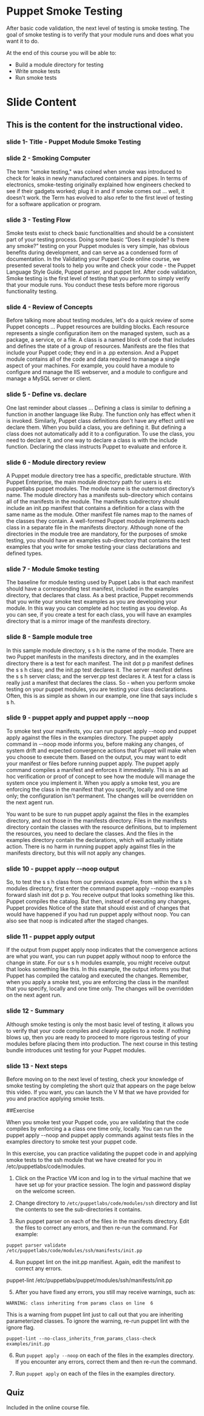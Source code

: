 # Puppet Smoke Testing

After basic code validation, the next level of testing is smoke testing.
The goal of smoke testing is to verify that your module runs and does what you want it to do.  

At the end of this course you will be able to:

* Build a module directory for testing
* Write smoke tests
* Run smoke tests 

# Slide Content

## This is the content for the instructional video.


### slide 1-  Title - Puppet Module Smoke Testing

### slide 2 - Smoking Computer

The term "smoke testing," was coined when smoke was introduced to check for leaks in newly manufactured containers and pipes.  In terms of electronics, smoke-testing originally explained how engineers checked to see if their gadgets worked; plug it in and if smoke comes out ... well, it doesn't work. the Term has evolved to also refer to the first level of testing for a software application or program. 

### slide 3 -  Testing Flow

Smoke tests exist to check basic functionalities and should be a consistent part of your testing process. Doing some basic “Does it explode? Is there any smoke?” testing on your Puppet modules is very simple, has obvious benefits during development, and can serve as a condensed form of documentation. In the Validating your Puppet Code online course, we presented several tools to help you write and check your code - the Puppet Language Style Guide, Puppet parser, and puppet lint. After code validation, Smoke testing is the first level of testing that you perform to simply verify that your module runs. You conduct these tests before more rigorous functionality testing.

### slide 4 - Review of Concepts

Before talking more about testing modules, let's do a quick review of some Puppet concepts ... Puppet resources are building blocks. Each resource represents a single configuration item on the managed system, such as a package, a service, or a file. A class is a named block of code that includes and defines the state of a group of resources. Manifests are the files that include your Puppet code; they end in a .pp extension. And a Puppet module contains all of the code and data required to manage a single aspect of your machines.  For example, you could have a module to configure and manage the IIS webserver, and a module to configure and manage a MySQL server or client.  

### slide 5 - Define vs. declare

One last reminder about classes ... Defining a class is similar to defining a function in another language like Ruby. The function only has effect when it is invoked. Similarly, Puppet class definitions don't have any effect until we declare them. When you build a class, you are defining it. But defining a class does not automatically add it to a configuration. To use the class, you need to declare it, and one way to declare a class is with the include function. Declaring the class instructs Puppet to evaluate and enforce it. 

### slide 6 - Module directory review

A Puppet module directory tree has a specific, predictable structure.  With Puppet Enterprise, the main module directory path for users is etc puppetlabs puppet modules. The module name is the outermost directory’s name. The module directory has a manifests sub-directory which contains all of the manifests in the module. The manifests subdirectory should include an init.pp manifest that contains a definition for a class with the same name as the module. Other manifest file names map to the names of the classes they contain. A well-formed Puppet module implements each class in a separate file in the manifests directory. Although none of the directories in the module tree are mandatory, for the purposes of smoke testing, you should have an examples sub-directory that contains the test examples that you write for smoke testing your class declarations and defined types. 

### slide 7 - Module Smoke testing

The baseline for module testing used by Puppet Labs is that each manifest should have a corresponding test manifest, included in the examples directory,  that declares that class. As a best practice, Puppet recommends that you write your smoke test examples as you are developing your module. In this way you can complete ad hoc testing  as you develop. As you can see, if you create a test for each class, you will have an examples directory that is a mirror image of the manifests directory.  


### slide 8 - Sample module tree

In this sample module directory, s s h is the name of the module. There are two Puppet manifests in the manifests directory,  and in the examples directory there is a test for each manifest. The init dot p p manifest defines the s s h class; and the init.pp test declares it. The server manifest defines the s s h  server class; and the server.pp test declares it. A test for a class is really just a manifest that declares the class. So - when you perform smoke testing on your puppet modules, you are testing your class declarations. Often, this is as simple as shown in our example, one line that says include s s h.


### slide 9 - puppet apply and puppet apply --noop

To smoke test your manifests, you can run puppet apply --noop and puppet apply against the files in the examples directory. The puppet apply command in --noop mode informs you, before making any changes, of system drift and expected convergence actions that Puppet will make when you choose to execute them.  Based on the output, you may want to edit your manifest or files before running puppet apply. The puppet apply command compiles a manifest and enforces it immediately. This is an ad hoc verification or proof of concept to see how the module will manage the system once you implement it. When you apply a smoke test, you are enforcing the class in the manifest that you specify, locally and one time only; the configuration isn't permanent. The changes will be overridden on the next agent run. 

You want to be sure to run puppet apply against the files in the examples directory, and not those in the manifests directory. Files in the manifests directory contain the classes with the resource definitions, but to implement the resources, you need to declare the classes.  And the files in the examples directory contain the declarations, which will actually initiate action. There is no harm in running puppet apply against files in the manifests directory, but this will not apply any changes.

### slide 10 - puppet apply --noop output

So, to test the s s h class from our previous example, from within the s s h modules directory, first enter the command puppet apply --noop examples forward slash init dot p p. You receive output that looks something like this. Puppet compiles the catalog. But then, instead of executing any changes, Puppet provides Notice of the state that should exist and of  changes that would have happened if you had run puppet apply without noop. You can also see that noop is indicated after the staged changes.

### slide 11 - puppet apply output

If the output from puppet apply noop indicates that the convergence actions are what you want, you can run puppet apply without noop to enforce the change in state. For our s s h modules example, you might receive output that looks something like this. In this example, the output informs you that Puppet has compiled the catalog and executed the changes. Remember, when you apply a smoke test, you are enforcing the class in the manifest that you specify, locally and one time only. The changes will be overridden on the next agent run.  

### slide 12 - Summary

Although smoke testing is only the most basic level of testing, it allows you to verify that your code compiles and cleanly applies to a node. If nothing blows up, then you are ready to proceed to more rigorous testing of your modules before placing them into production. The next course in this testing bundle introduces unit testing for your Puppet modules.

### slide 13 - Next steps

Before moving on to the next level of testing, check your knowledge of smoke testing by completing the short quiz that appears on the page below this video. If you want, you can launch the V M that we have provided for you and practice applying smoke tests.





##Exercise

When you smoke test your Puppet code, you are validating that the code compiles by enforcing a a class one time only, locally. You can run the puppet apply --noop and puppet apply commands against tests files in the examples directory to smoke test your puppet code.

In this exercise, you can practice validating the puppet code in and applying smoke tests to the ssh module that we have created for you in /etc/puppetlabs/code/modules.

1. Click on the Practice VM icon and log in to the virtual machine that we have set up for your practice session. The login and password display on the welcome screen.

2. Change directory to `/etc/puppetlabs/code/modules/ssh` directory and list the contents to see the sub-directories it contains.

3. Run puppet parser on each of the files in the manifests directory. Edit the files to correct any errors, and then re-run the command. For example:

`puppet parser validate /etc/puppetlabs/code/modules/ssh/manifests/init.pp`

4. Run puppet lint on the init.pp manifiest. Again, edit the manifest to correct any errors.

puppet-lint /etc/puppetlabs/puppet/modules/ssh/manifests/init.pp

5. After you have fixed any errors, you still may receive warnings, such as: 

`WARNING: class inheriting from params class on line  6`

This is a warning from puppet lint just to call out that you are inheriting parameterized classes. To ignore the warning, re-run puppet lint with the ignore flag.

`puppet-lint --no-class_inherits_from_params_class-check examples/init.pp` 

6. Run `puppet apply --noop` on each of the files in the examples directory. If you encounter any errors, correct them and then re-run the command.

7. Run `puppet apply` on each of the files in the examples directory.
    

## Quiz    
   
 Included in the online course file.
